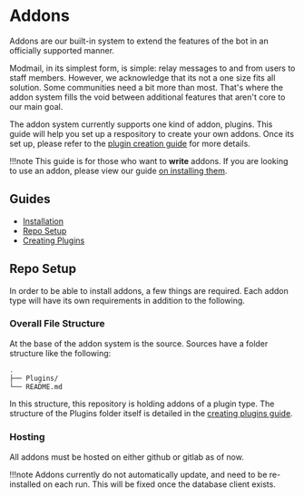 # Addons

Addons are our built-in system to extend the features of the bot in an officially supported manner.

Modmail, in its simplest form, is simple: relay messages to and from users to staff members.
However, we acknowledge that its not a one size fits all solution. Some communities need a bit more than most.
That's where the addon system fills the void between additional features that aren't core to our main goal.

The addon system currently supports one kind of addon, plugins.
This guide will help you set up a respository to create your own addons.
Once its set up, please refer to the [plugin creation guide][making-plugins] for more details.

!!!note
    This guide is for those who want to **write** addons. If you are looking to use an addon, please view our guide [on installing them][installation].

## Guides

- [Installation]
- [Repo Setup](#repo-setup)
- [Creating Plugins][making-plugins]

## Repo Setup

In order to be able to install addons, a few things are required.
Each addon type will have its own requirements in addition to the following.

### Overall File Structure

At the base of the addon system is the source. Sources have a folder structure like the following:

```sh
.
├── Plugins/
└── README.md
```

In this structure, this repository is holding addons of a plugin type. The structure of the Plugins folder itself is detailed in the [creating plugins guide][making-plugins].

### Hosting

All addons must be hosted on either github or gitlab as of now.

!!!note
    Addons currently do not automatically update, and need to be re-installed on each run. This will be fixed once the database client exists.

[installation]: ./installation.md
[making-plugins]: ./plugins.md
